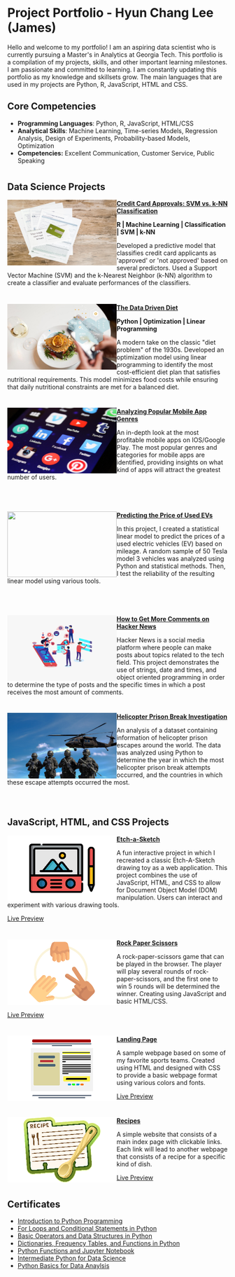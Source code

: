 # Project Portfolio - Hyun Chang Lee (James)
Hello and welcome to my portfolio! I am an aspiring data scientist who is currently pursuing a Master's in Analytics at Georgia Tech. This portfolio is a compilation of my projects, skills, and other important learning milestones. I am passionate and committed to learning. I am constantly updating this portfolio as my knowledge and skillsets grow. The main languages that are used in my projects are Python, R, JavaScript, HTML and CSS. 

## Core Competencies

- **Programming Languages**: Python, R, JavaScript, HTML/CSS
- **Analytical Skills**: Machine Learning, Time-series Models, Regression Analysis, Design of Experiments, Probability-based Models, Optimization
- **Competencies:** Excellent Communication, Customer Service, Public Speaking


#

#

## Data Science Projects

<img align="left" width="250" height="150" src="https://github.com/leegusckd/Portfolio/blob/main/Images/credit_card.jpg"> **[Credit Card Approvals: SVM vs. k-NN Classification](https://github.com/leegusckd/Classification_SVM_KNN/tree/main?tab=readme-ov-file)**

**R | Machine Learning | Classification | SVM | k-NN**

Developed a predictive model that classifies credit card applicants as 'approved' or 'not approved' based on several predictors. Used a Support Vector Machine (SVM) and the k-Nearest Neighbor (k-NN) algorithm to create a classifier and evaluate performances of the classifiers. 



#


<img align="left" width="250" height="150" src="https://github.com/leegusckd/Portfolio/blob/main/Images/data_diet.png"> **[The Data Driven Diet](https://github.com/leegusckd/Optimization_Diet_Problem)**

**Python | Optimization | Linear Programming**

A modern take on the classic "diet problem" of the 1930s. Developed an optimization model using linear programming to identify the most cost-efficient diet plan that satisfies nutritional requirements. This model minimizes food costs while ensuring that daily nutritional constraints are met for a balanced diet. 


#

<img align="left" width="250" height="150" src="https://github.com/leegusckd/Portfolio/blob/main/Images/apps.jpg"> **[Analyzing Popular Mobile App Genres](https://github.com/leegusckd/Appstore_analysis)**

An in-depth look at the most profitable mobile apps on IOS/Google Play. The most popular genres and categories for mobile apps are identified, providing insights on what kind of apps will attract the greatest number of users. 

<br>

#

<img align="left" width="250" height="150" src="https://github.com/leegusckd/Portfolio/blob/main/Images/cars.jpg"> **[Predicting the Price of Used EVs](https://github.com/leegusckd/Used-Car-Analysis)**

In this project, I created a statistical linear model to predict the prices of a used electric vehicles (EV) based on mileage. A random sample of 50 Tesla model 3 vehicles was analyzed using Python and statistical methods. Then, I test the reliability of the resulting linear model using various tools. 

<br>

#

<img align="left" width="250" height="150" src="https://github.com/leegusckd/Portfolio/blob/main/Images/hacker1.png"> **[How to Get More Comments on Hacker News](https://github.com/leegusckd/Analyzing-Hacker-News)**

Hacker News is a social media platform where people can make posts about topics related to the tech field. This project demonstrates the use of strings, date and times, and object oriented programming in order to determine the type of posts and the specific times in which a post receives the most amount of comments. 
<br>

#

<img align="left" width="250" height="150" src="https://github.com/leegusckd/Portfolio/blob/main/Images/police-1282330_1280.jpg"> **[Helicopter Prison Break Investigation](https://github.com/leegusckd/Helicopter-Prison-Break)**

An analysis of a dataset containing information of helicopter prison escapes around the world. The data was analyzed using Python to determine the year in which the most helicopter prison break attempts occurred, and the countries in which these escape attempts occurred the most. 

<br>

#

## JavaScript, HTML, and CSS Projects

<img align="left" width="250" height="150" src="https://github.com/leegusckd/Portfolio/blob/main/Images/output-onlinepngtools%20(1).png"> **[Etch-a-Sketch](https://github.com/leegusckd/etch-a-sketch)**

A fun interactive project in which I recreated a classic Etch-A-Sketch drawing toy as a web application. This project combines the use of JavaScript, HTML, and CSS to allow for Document Object Model (DOM) manipulation. Users can interact and experiment with various drawing tools. 

[Live Preview](https://leegusckd.github.io/etch-a-sketch/)  

#

<img align="left" width="250" height="150" src="https://github.com/leegusckd/Portfolio/blob/main/Images/output-onlinepngtools%20(2).png"> **[Rock Paper Scissors](https://github.com/leegusckd/TOP_RockPaperScissors)**

A rock-paper-scissors game that can be played in the browser. The player will play several rounds of rock-paper-scissors, and the first one to win 5 rounds will be determined the winner. Creating using JavaScript and basic HTML/CSS. 

[Live Preview](https://leegusckd.github.io/TOP_RockPaperScissors/)  

#

<img align="left" width="250" height="150" src="https://github.com/leegusckd/Portfolio/blob/main/Images/output-onlinepngtools%20(4).png"> **[Landing Page](https://github.com/leegusckd/Landing_Page)**

A sample webpage based on some of my favorite sports teams. Created using HTML and designed with CSS to provide a basic webpage format using various colors and fonts. 

[Live Preview](https://leegusckd.github.io/Landing_Page/)  

#

<img align="left" width="250" height="150" src="https://github.com/leegusckd/Portfolio/blob/main/Images/output-onlinepngtools%20(3).png"> **[Recipes](https://github.com/leegusckd/odin-recipes)**

A simple website that consists of a main index page with clickable links. Each link will lead to another webpage that consists of a recipe for a specific kind of dish. 


[Live Preview](https://leegusckd.github.io/odin-recipes/)  

#




## Certificates
- [Introduction to Python Programming](https://github.com/leegusckd/Portfolio/blob/main/Certificates/1--Introduction-to-Python-Programming.pdf)
- [For Loops and Conditional Statements in Python](https://github.com/leegusckd/Portfolio/blob/main/Certificates/2--For-Loops-and-Conditional-Statements-in-Python.pdf)
- [Basic Operators and Data Structures in Python](https://github.com/leegusckd/Portfolio/blob/main/Certificates/3--Basic-Operators-and-Data-Structures-in-Python.pdf)
- [Dictionaries, Frequency Tables, and Functions in Python](https://github.com/leegusckd/Portfolio/blob/main/Certificates/4--Dictionaries%2C-Frequency-Tables%2C-and-Functions-in-Python.pdf)
- [Python Functions and Jupyter Notebook](https://github.com/leegusckd/Portfolio/blob/main/Certificates/5--Python-Functions-and-Jupyter-Notebook.pdf)
- [Intermediate Python for Data Science](https://github.com/leegusckd/Portfolio/blob/main/Certificates/6--Intermediate-Python-for-Data-Science.pdf)
- [Python Basics for Data Anaylsis](https://github.com/leegusckd/Portfolio/blob/main/Certificates/James-Lee--Python-Basics-for-Data-Analysis%20(1).pdf)
